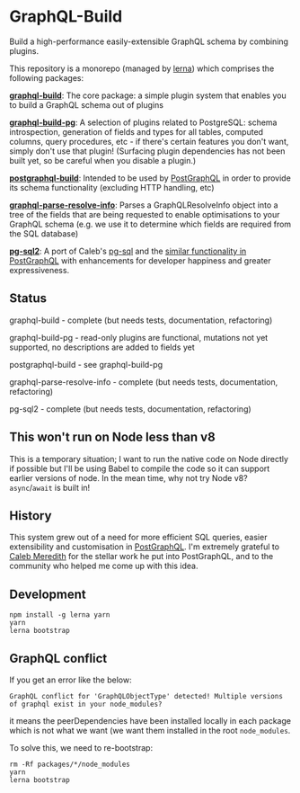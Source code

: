 GraphQL-Build
=============

Build a high-performance easily-extensible GraphQL schema by combining plugins.

This repository is a monorepo (managed by [lerna][]) which comprises the following packages:

**[graphql-build][]**: The core package: a simple plugin system that enables you to build a GraphQL schema out of plugins

**[graphql-build-pg][]**: A selection of plugins related to PostgreSQL: schema
  introspection, generation of fields and types for all tables, computed columns,
  query procedures, etc - if there's certain features you don't want, simply
  don't use that plugin! (Surfacing plugin dependencies has not been built yet,
  so be careful when you disable a plugin.)

**[postgraphql-build][]**: Intended to be used by [PostGraphQL][] in
  order to provide its schema functionality (excluding HTTP handling, etc)

**[graphql-parse-resolve-info][]**: Parses a GraphQLResolveInfo object into a
  tree of the fields that are being requested to enable optimisations to your
  GraphQL schema (e.g. we use it to determine which fields are required from the
  SQL database)

**[pg-sql2][]**: A port of Caleb's [pg-sql][] and the
  [similar functionality in PostGraphQL][postgraphql-sql] with enhancements for
  developer happiness and greater expressiveness.

Status
------

graphql-build - complete (but needs tests, documentation, refactoring)

graphql-build-pg - read-only plugins are functional, mutations not yet supported, no descriptions are added to fields yet

postgraphql-build - see graphql-build-pg

graphql-parse-resolve-info - complete (but needs tests, documentation, refactoring)

pg-sql2 - complete (but needs tests, documentation, refactoring)

This won't run on Node less than v8
-----------------------------------

This is a temporary situation; I want to run the native code on Node directly
if possible but I'll be using Babel to compile the code so it can support
earlier versions of node. In the mean time, why not try Node v8?
`async`/`await` is built in!

History
-------

This system grew out of a need for more efficient SQL queries, easier
extensibility and customisation in [PostGraphQL][]. I'm extremely grateful to
[Caleb Meredith][] for the stellar work he put into PostGraphQL, and to the
community who helped me come up with this idea.

Development
-----------

```
npm install -g lerna yarn
yarn
lerna bootstrap
```

GraphQL conflict
----------------

If you get an error like the below:

`GraphQL conflict for 'GraphQLObjectType' detected! Multiple versions of graphql exist in your node_modules?`

it means the peerDependencies have been installed locally in each package which is not what we want (we want them installed in the root `node_modules`.

To solve this, we need to re-bootstrap:

```
rm -Rf packages/*/node_modules
yarn
lerna bootstrap
```

[PostGraphQL]: https://github.com/postgraphql/postgraphql
[Caleb Meredith]: https://github.com/calebmer
[lerna]: https://github.com/lerna/lerna
[pg-sql]: https://github.com/calebmer/pg-sql
[postgraphql-sql]: https://github.com/postgraphql/postgraphql/blob/9c36d7e9b9ad74e665de18964fd2554f9f639903/src/postgres/utils/sql.ts
[graphql-build]: packages/graphql-build/
[graphql-build-pg]: packages/graphql-build-pg/
[postgraphql-build]: packages/postgraphql-build/
[graphql-parse-resolve-info]: packages/graphql-parse-resolve-info/
[pg-sql2]: packages/pg-sql2/
